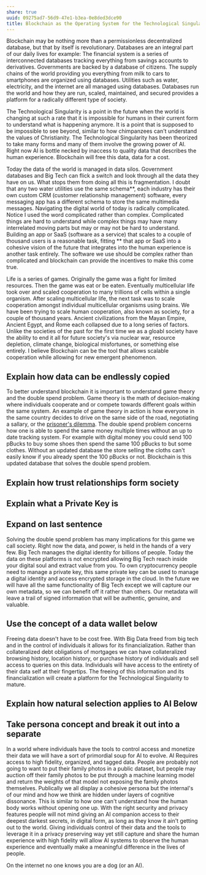 ```yaml
---
share: true
uuid: 09275ad7-56d9-47e1-b3ea-0e8ded3dce90
title: Blockchain as the Operating System for the Technological Singularity
---
```


Blockchain may be nothing more than a permissionless decentralized database, but that by itself is revolutionary. Databases are an integral part of our daily lives for example:
The financial system is a series of interconnected databases tracking everything from savings accounts to derivatives. Governments are backed by a database of citizens. The supply chains of the world providing you everything from milk to cars to smartphones are organized using databases. Utilities such as water, electricity, and the internet are all managed using databases. Databases run the world and how they are run, scaled, maintained, and secured provides a platform for a radically different type of society.

The Technological Singularity is a point in the future when the world is changing at such a rate that it is impossible for humans in their current form to understand what is happening anymore. It is a point that is supposed to be impossible to see beyond, similar to how chimpanzees can't understand the values of Christianity. The Technological Singularity has been theorized to take many forms and many of them involve the growing power of AI. Right now AI is bottle necked by inaccess to quality data that describes the human experience. Blockchain will free this data, data for a cost.

Today the data of the world is managed in data silos. Government databases and Big Tech can flick a switch and look through all the data they have on us. What stops them from doing all this is fragmentation. I doubt that any two water utilities use the same schema**, each industry has their own custom CRM (customer relationship management) software, every messaging app has a different schema to store the same multimedia messages. Navigating the digital world of today is radically complicated. Notice I used the word complicated rather than complex. Complicated things are hard to understand while complex things may have many interrelated moving parts but may or may not be hard to understand. Building an app or SaaS (software as a service) that scales to a couple of thousand users is a reasonable task, fitting ** that app or SaaS into a cohesive vision of the future that integrates into the human experience is another task entirely. The software we use should be complex rather than complicated and blockchain can provide the incentives to make this come true.

Life is a series of games. Originally the game was a fight for limited resources. Then the game was eat or be eaten. Eventually multicellular life took over and scaled cooperation to many trillions of cells within a single organism. After scaling multicellular life, the next task was to scale cooperation amongst individual multicellular organisms using brains. We have been trying to scale human cooperation, also known as society, for a couple of thousand years. Ancient civilizations from the Mayan Empire, Ancient Egypt, and Rome each collapsed due to a long series of factors. Unlike the societies of the past for the first time we as a gloabl society have the ability to end it all for future society's via nuclear war, resource depletion, climate change, biological misfortunes, or something else entirely. I believe Blockchain can be the tool that allows scalable cooperation while allowing for new emergent phenomenon.

## Explain how data can be endlessly copied

To better understand blockchain it is important to understand game theory and the double spend problem. Game theory is the math of decision-making where individuals cooperate and or compete towards different goals within the same system. An example of game theory in action is how everyone in the same country decides to drive on the same side of the road, negotiating a sallary, or the [prisoner's dilemma](https://www.britannica.com/science/game-theory/The-prisoners-dilemma). The double spend problem concerns how one is able to spend the same money multiple times without an up to date tracking system. For example with digital money you could send 100 pBucks to buy some shoes then spend the same 100 pBucks to but some clothes. Without an updated database the store selling the cloths can't easily know if you already spent the 100 pBucks or not. Blockchain is this updated database that solves the double spend problem.

## Explain how trust relationships form society

## Explain what a Private Key is

## Expand on last sentence

Solving the double spend problem has many implications for this game we call society. Right now the data, and power, is held in the hands of a very few. Big Tech manages the digital identity for billions of people. Today the data on these platforms is not encrypted allowing Big Tech reach inside your digital soul and extract value from you. To own cryptocurrency people need to manage a private key, this same private key can be used to manage a digital identity and access encrypted storage in the cloud. In the future we will have all the same functionality of Big Tech except we will capture our own metadata, so we can benefit off it rather than others. Our metadata will leave a trail of signed information that will be authentic, genuine, and valuable.

## Use the concept of a data wallet below

Freeing data doesn't have to be cost free. With Big Data freed from big tech and in the control of individuals it allows for its financialization. Rather than collateralized debt obligations of mortgages we can have collateralized browsing history, location history, or purchase history of individuals and sell access to queries on this data. Individuals will have access to the entirety of their data self at their fingertips. The freeing of this information and its financialization will create a platform for the Technological Singularity to mature.  

## Explain how natural selection applies to AI Below

## Take persona concept and break it out into a separate

In a world where individuals have the tools to control access and monetize their data we will have a sort of primordial soup for AI to evolve. AI Requires access to high fidelity, organized, and tagged data. People are probably not going to want to put their family photos in a public dataset, but people may auction off their family photos to be put through a machine learning model and return the weights of that model not exposing the family photos themselves. Publically we all display a cohesive persona but the internal's of our mind and how we think are hidden under layers of cognitive dissonance. This is similar to how one can't understand how the human body works without opening one up. With the right security and privacy features people will not mind giving an AI companion access to their deepest darkest secrets, in digital form, as long as they know it ain't getting out to the world. Giving individuals control of their data and the tools to leverage it in a privacy preserving way yet still capture and share the human experience with high fidelity will allow AI systems to observe the human experience and eventually make a meaningful difference in the lives of people.

On the internet no one knows you are a dog (or an AI).
